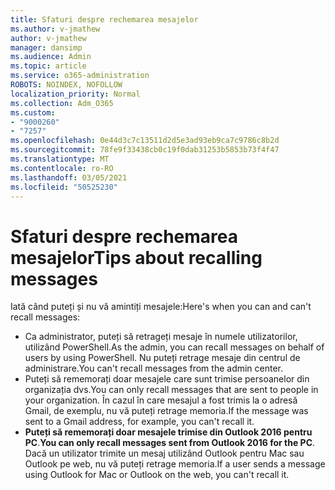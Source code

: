 ```yaml
---
title: Sfaturi despre rechemarea mesajelor
ms.author: v-jmathew
author: v-jmathew
manager: dansimp
ms.audience: Admin
ms.topic: article
ms.service: o365-administration
ROBOTS: NOINDEX, NOFOLLOW
localization_priority: Normal
ms.collection: Adm_O365
ms.custom:
- "9000260"
- "7257"
ms.openlocfilehash: 0e44d3c7c13511d2d5e3ad93eb9ca7c9786c8b2d
ms.sourcegitcommit: 78fe9f33438cb0c19f0dab31253b5853b73f4f47
ms.translationtype: MT
ms.contentlocale: ro-RO
ms.lasthandoff: 03/05/2021
ms.locfileid: "50525230"
---
```

# <a name="tips-about-recalling-messages"></a><span data-ttu-id="82724-102">Sfaturi despre rechemarea mesajelor</span><span class="sxs-lookup"><span data-stu-id="82724-102">Tips about recalling messages</span></span>

<span data-ttu-id="82724-103">Iată când puteți și nu vă amintiți mesajele:</span><span class="sxs-lookup"><span data-stu-id="82724-103">Here's when you can and can't recall messages:</span></span>

* <span data-ttu-id="82724-104">Ca administrator, puteți să retrageți mesaje în numele utilizatorilor, utilizând PowerShell.</span><span class="sxs-lookup"><span data-stu-id="82724-104">As the admin, you can recall messages on behalf of users by using PowerShell.</span></span> <span data-ttu-id="82724-105">Nu puteți retrage mesaje din centrul de administrare.</span><span class="sxs-lookup"><span data-stu-id="82724-105">You can't recall messages from the admin center.</span></span>
* <span data-ttu-id="82724-106">Puteți să rememorați doar mesajele care sunt trimise persoanelor din organizația dvs.</span><span class="sxs-lookup"><span data-stu-id="82724-106">You can only recall messages that are sent to people in your organization.</span></span> <span data-ttu-id="82724-107">În cazul în care mesajul a fost trimis la o adresă Gmail, de exemplu, nu vă puteți retrage memoria.</span><span class="sxs-lookup"><span data-stu-id="82724-107">If the message was sent to a Gmail address, for example, you can't recall it.</span></span>
* <span data-ttu-id="82724-108">**Puteți să rememorați doar mesajele trimise din Outlook 2016 pentru PC**.</span><span class="sxs-lookup"><span data-stu-id="82724-108">**You can only recall messages sent from Outlook 2016 for the PC**.</span></span> <span data-ttu-id="82724-109">Dacă un utilizator trimite un mesaj utilizând Outlook pentru Mac sau Outlook pe web, nu vă puteți retrage memoria.</span><span class="sxs-lookup"><span data-stu-id="82724-109">If a user sends a message using Outlook for Mac or Outlook on the web, you can't recall it.</span></span>
